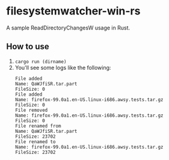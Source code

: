 # filesystemwatcher-win-rs
A sample ReadDirectoryChangesW usage in Rust.

## How to use

1. `cargo run (dirname)`
2. You'll see some logs like the following:
    ```
    File added
    Name: QaWJfiSR.tar.part
    FileSize: 0
    File added
    Name: firefox-99.0a1.en-US.linux-i686.awsy.tests.tar.gz
    FileSize: 0
    File removed
    Name: firefox-99.0a1.en-US.linux-i686.awsy.tests.tar.gz
    FileSize: 0
    File renamed from
    Name: QaWJfiSR.tar.part
    FileSize: 23702
    File renamed to
    Name: firefox-99.0a1.en-US.linux-i686.awsy.tests.tar.gz
    FileSize: 23702
    ```
